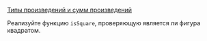 [Типы произведений и сумм произведений](https://stepik.org/lesson/4985/step/8)

Реализуйте функцию `isSquare`, проверяющую является ли фигура квадратом.  
